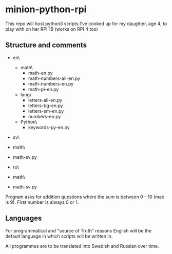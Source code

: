 # minion-python-rpi
This repo will host python3 scripts I've cooked up for my daughter, age 4, to play with on her RPI 1B (works on RPI 4 too)

## Structure and comments
* en\
  * math\
    * math-en.py
    * math-numbers-all-en.py
    * math-numbers-en.py
    * math-pi-en.py
  * lang\
    * letters-all-en.py
    * letters-bg-en.py
    * letters-sm-en.py
    * numbers-en.py
  * Python\
    * keywords-py-en.py
  
* sv\
 * math\
  * math-sv.py
  
* ru\
 * math\
  * math-sv.py  
 
 
 Program asks for addition questions where the sum is between 0 - 10 (max is 9). First number is always 0 or 1.

## Languages
For programmatical and "source of Truth" reasons English will be the default language in which scripts will be written in.

All programmes are to be translated into Swedish and Russian over time.
